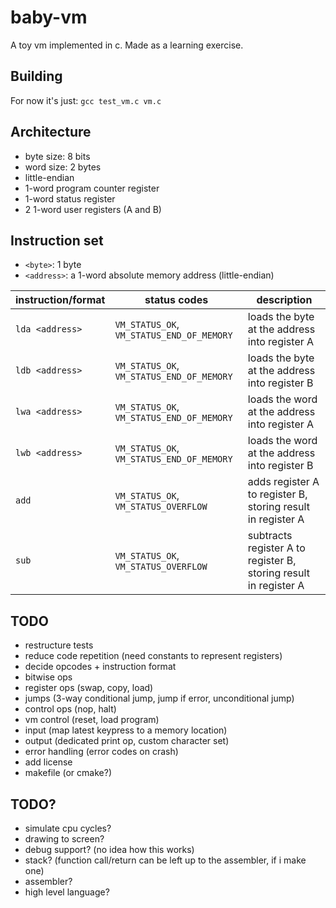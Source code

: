 # baby-vm

A toy vm implemented in c.
Made as a learning exercise.

## Building

For now it's just: `gcc test_vm.c vm.c`

## Architecture

- byte size: 8 bits
- word size: 2 bytes
- little-endian
- 1-word program counter register
- 1-word status register
- 2 1-word user registers (A and B)

## Instruction set

- `<byte>`: 1 byte
- `<address>`: a 1-word absolute memory address (little-endian)

| instruction/format | status codes                              | description |
|--------------------|-------------------------------------------|-------------|
| `lda <address>`    | `VM_STATUS_OK`, `VM_STATUS_END_OF_MEMORY` | loads the byte at the address into register A |
| `ldb <address>`    | `VM_STATUS_OK`, `VM_STATUS_END_OF_MEMORY` | loads the byte at the address into register B |
| `lwa <address>`    | `VM_STATUS_OK`, `VM_STATUS_END_OF_MEMORY` | loads the word at the address into register A |
| `lwb <address>`    | `VM_STATUS_OK`, `VM_STATUS_END_OF_MEMORY` | loads the word at the address into register B |
| `add`              | `VM_STATUS_OK`, `VM_STATUS_OVERFLOW`      | adds register A to register B, storing result in register A |
| `sub`              | `VM_STATUS_OK`, `VM_STATUS_OVERFLOW`      | subtracts register A to register B, storing result in register A |

## TODO

- restructure tests
- reduce code repetition (need constants to represent registers)
- decide opcodes + instruction format
- bitwise ops
- register ops (swap, copy, load)
- jumps (3-way conditional jump, jump if error, unconditional jump)
- control ops (nop, halt)
- vm control (reset, load program)
- input (map latest keypress to a memory location)
- output (dedicated print op, custom character set)
- error handling (error codes on crash)
- add license
- makefile (or cmake?)

## TODO?

- simulate cpu cycles?
- drawing to screen?
- debug support? (no idea how this works)
- stack? (function call/return can be left up to the assembler, if i make one)
- assembler?
- high level language?
